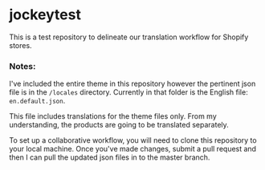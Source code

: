 # jockeytest
This is a test repository to delineate our translation workflow for Shopify stores.

### Notes:
I've included the entire theme in this repository however the pertinent json file is in the `/locales` directory. Currently in that folder is the English file: `en.default.json`.

This file includes translations for the theme files only. From my understanding, the products are going to be translated separately.

To set up a collaborative workflow, you will need to clone this repository to your local machine. Once you've made changes, submit a pull request and then I can pull the updated json files in to the master branch.


